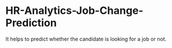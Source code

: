 # HR-Analytics-Job-Change-Prediction
It helps to predict whether the candidate is looking for a job or not.
